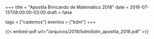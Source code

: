 +++
title = "Apostila Brincando de Matemático 2018"
date = 2018-07-13T08:00:00-03:00
draft = false

tags = ["cadernos"]
eventos = ["bdm"]
+++

{{< embed-pdf url="/arquivos/2018/bdm/bdm_apostila_2018.pdf" >}}
